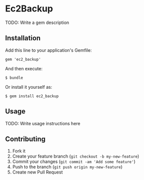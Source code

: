 # Ec2Backup

TODO: Write a gem description

## Installation

Add this line to your application's Gemfile:

    gem 'ec2_backup'

And then execute:

    $ bundle

Or install it yourself as:

    $ gem install ec2_backup

## Usage

TODO: Write usage instructions here

## Contributing

1. Fork it
2. Create your feature branch (`git checkout -b my-new-feature`)
3. Commit your changes (`git commit -am 'Add some feature'`)
4. Push to the branch (`git push origin my-new-feature`)
5. Create new Pull Request

